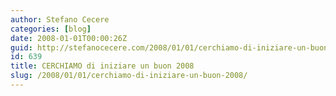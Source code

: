 ```yaml
---
author: Stefano Cecere
categories: [blog]
date: 2008-01-01T00:00:26Z
guid: http://stefanocecere.com/2008/01/01/cerchiamo-di-iniziare-un-buon-2008/
id: 639
title: CERCHIAMO di iniziare un buon 2008
slug: /2008/01/01/cerchiamo-di-iniziare-un-buon-2008/
---
```


